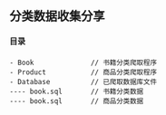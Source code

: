 ## 分类数据收集分享

#### 目录

```
- Book              // 书籍分类爬取程序
- Product           // 商品分类爬取程序
- Database          // 已爬取数据库文件
---- book.sql       // 书籍分类数据
---- book.sql       // 商品分类数据
```